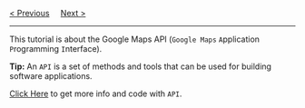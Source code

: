 <a href="/JS/Graphics/SVG/Gradient/Radial.md">&lt; Previous</a>
&nbsp;&nbsp;&nbsp;
<a href="/JS/Graphics/GoogleMaps/Basic.md">Next &gt;</a>
<hr>
This tutorial is about the Google Maps API (<code>Google Maps</code> <code>A</code>pplication <code>P</code>rogramming <code>I</code>nterface).
<p></p>
<b>Tip:</b> An <code>API</code> is a set of methods and tools that can be used for building software applications.
<p></p>
<a href="https://github.com/BGP100/HTML-Guide/tree/main/HTML/APIs/">Click Here</a> to get more info and code with <code>API</code>.
